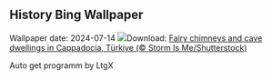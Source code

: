 ## History Bing Wallpaper
Wallpaper date: 2024-07-14
![](https://www.bing.com/th?id=OHR.CappadociaRocks_EN-US8162611189_UHD.jpg&w=1000)Download: [Fairy chimneys and cave dwellings in Cappadocia, Türkiye (© Storm Is Me/Shutterstock)](https://www.bing.com/th?id=OHR.CappadociaRocks_EN-US8162611189_UHD.jpg)

Auto get programm by LtgX
